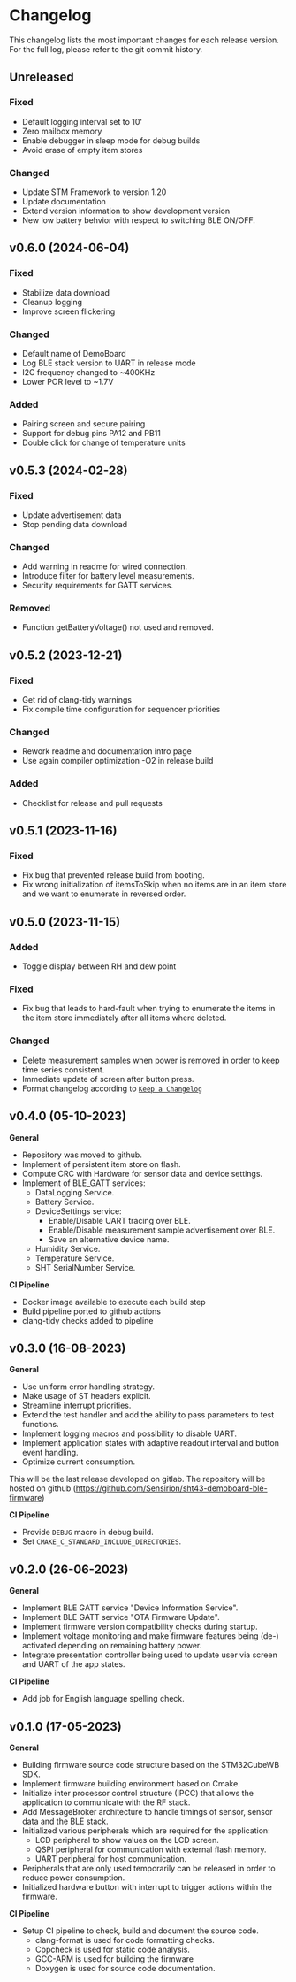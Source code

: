 # Changelog

This changelog lists the most important changes for each release version. For
the full log, please refer to the git commit history.

## Unreleased

### Fixed

* Default logging interval set to 10'
* Zero mailbox memory
* Enable debugger in sleep mode for debug builds
* Avoid erase of empty item stores

### Changed

* Update STM Framework to version 1.20
* Update documentation
* Extend version information to show development version
* New low battery behvior with respect to switching
  BLE ON/OFF.

## v0.6.0 (2024-06-04)

### Fixed

* Stabilize data download
* Cleanup logging
* Improve screen flickering

### Changed

* Default name of DemoBoard
* Log BLE stack version to UART in release mode
* I2C frequency changed to ~400KHz
* Lower POR level to ~1.7V

### Added

* Pairing screen and secure pairing
* Support for debug pins PA12 and PB11
* Double click for change of temperature units

## v0.5.3 (2024-02-28)

### Fixed

* Update advertisement data
* Stop pending data download

### Changed

* Add warning in readme for wired connection.
* Introduce filter for battery level measurements.
* Security requirements for GATT services.

### Removed

* Function getBatteryVoltage() not used and removed.

## v0.5.2 (2023-12-21)

### Fixed

* Get rid of clang-tidy warnings
* Fix compile time configuration for sequencer priorities

### Changed

* Rework readme and documentation intro page
* Use again compiler optimization -O2 in release build

### Added

* Checklist for release and pull requests

## v0.5.1 (2023-11-16)

### Fixed

* Fix bug that prevented release build from booting.
* Fix wrong initialization of itemsToSkip when no items are in an item store
  and we want to enumerate in reversed order.

## v0.5.0 (2023-11-15)

### Added

* Toggle display between RH and dew point

### Fixed

* Fix bug that leads to hard-fault when trying to enumerate the items in the
  item store immediately after all items where deleted.

### Changed

* Delete measurement samples when power is removed in order to keep time series
  consistent.
* Immediate update of screen after button press.
* Format changelog according to [`Keep a Changelog`](https://keepachangelog.com/en/1.0.0/)

## v0.4.0 (05-10-2023)
**General**

* Repository was moved to github.
* Implement of persistent item store on flash.
* Compute CRC with Hardware for sensor data and device settings.
* Implement of BLE_GATT services:
  * DataLogging Service.
  * Battery Service.
  * DeviceSettings service:
    * Enable/Disable UART tracing over BLE.
    * Enable/Disable measurement sample advertisement over BLE.
    * Save an alternative device name.
  * Humidity Service.
  * Temperature Service.
  * SHT SerialNumber Service.

**CI Pipeline**

* Docker image available to execute each build step
* Build pipeline ported to github actions
* clang-tidy checks added to pipeline

## v0.3.0 (16-08-2023)
**General**

* Use uniform error handling strategy.
* Make usage of ST headers explicit.
* Streamline interrupt priorities.
* Extend the test handler and add the ability to pass parameters to test functions.
* Implement logging macros and possibility to disable UART.
* Implement application states with adaptive readout interval and button event
  handling.
* Optimize current consumption.

This will be the last release developed on gitlab. The repository will be hosted
on github (https://github.com/Sensirion/sht43-demoboard-ble-firmware)

**CI Pipeline**
* Provide `DEBUG` macro in debug build.
* Set `CMAKE_C_STANDARD_INCLUDE_DIRECTORIES`.


## v0.2.0 (26-06-2023)

**General**
* Implement BLE GATT service "Device Information Service".
* Implement BLE GATT service "OTA Firmware Update".
* Implement firmware version compatibility checks during startup.
* Implement voltage monitoring and make firmware features being (de-) activated
depending on remaining battery power.
* Integrate presentation controller being used to update user via screen and
UART of the app states.

**CI Pipeline**
* Add job for English language spelling check.

## v0.1.0 (17-05-2023)

**General**
* Building firmware source code structure based on the STM32CubeWB SDK.
* Implement firmware building environment based on Cmake.
* Initialize inter processor control structure (IPCC) that allows the application to communicate with the RF stack.
* Add MessageBroker architecture to handle timings of sensor, sensor data and the BLE stack.
* Initialized various peripherals which are required for the application:
  * LCD peripheral to show values on the LCD screen.
  * QSPI peripheral for communication with external flash memory.
  * UART peripheral for host communication.
* Peripherals that are only used temporarily can be released in order to reduce power consumption.
* Initialized hardware button with interrupt to trigger actions within the firmware.

**CI Pipeline**
* Setup CI pipeline to check, build and document the source code.
  * clang-format is used for code formatting checks.
  * Cppcheck is used for static code analysis.
  * GCC-ARM is used for building the firmware
  * Doxygen is used for source code documentation.
